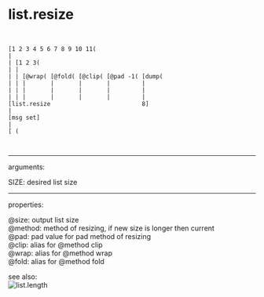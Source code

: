# list.resize

```


[1 2 3 4 5 6 7 8 9 10 11(
|
| [1 2 3(
| |
| | [@wrap( [@fold( [@clip( [@pad -1( [dump(
| | |       |       |       |         |
| | |       |       |       |         |
| | |       |       |       |         |
[list.resize                          8]
|
[msg set]
|
[ (

            
```
---
arguments:

SIZE: desired list size<br>

---
properties:

@size: output list size<br>
@method: method
            of resizing, if new size is longer then current<br>
@pad: pad value for pad method of
            resizing<br>
@clip: alias for @method clip<br>
@wrap: alias for @method wrap<br>
@fold: alias for @method fold<br>

see also:<br>
![list.length]("img/object_list.length.png")
